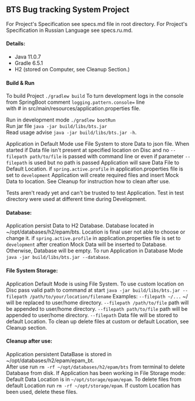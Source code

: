 ## BTS Bug tracking System Project

For Project's Specification see specs.md file in root directory.
For Project's Specification in Russian Language see specs.ru.md.

#### Details:
* Java 11.0.7
* Gradle 6.5.1
* H2 (stored on Computer, see Cleanup Section.)

#### Build & Run
To build Project `./gradlew build`
To turn development logs in the console from SpringBoot comment `logging.pattern.console=` line  
with # in src/main/resources/application.properties file.

Run in development mode `./gradlew bootRun`  
Run jar file `java -jar build/libs/bts.jar`  
Read usage advise `java -jar build/libs/bts.jar -h`. 

Application in Default Mode use File System to store Data to json file.
When started if Data file isn't present at specified location on Disc and 
no `--filepath path/to/file` is passed with command line or even if 
parameter `--filepath` is used but no path is passed Application will save
Data File to Default Location.
if `spring.active.profile` in application.properties file is set to `development`
Application will create required files and insert Mock Data to location.
See Cleanup for instruction how to clean after use.

Tests aren't ready yet and can't be trusted to test Application.
Test in test directory were used at different time during Development. 

#### Database:
Application persist Data to H2 Database. Database located in
~/opt/databases/h2/epam/bts. Location is final user not able to
choose or change it. if `spring.active.profile` in application.properties file
is set to `development` after creation Mock Data will be inserted to Database.
Otherwise, Database will be empty.
To run Application in Database Mode `java -jar build/libs/bts.jar --database`.

#### File System Storage:
Application Default Mode is using File System.
To use custom location on Disc pass valid path to command at
start `java -jar build/libs/bts.jar --filepath /path/to/your/location/filename`
Examples: 
`--filepath ~/...` ~/ will be replaced to user/home directory.
`--filepath /path/to/file` path will be appended to user/home directory.
`--filepath path/to/file` path will be appended to user/home directory.
`--filepath` Data file will be stored to default Location.
To clean up delete files at custom or default Location, see Cleanup section.

#### Cleanup after use:
Application persistent DataBase is stored in ~/opt/databases/h2/epam/epam_bt.  
After use run `rm -rf ~/opt/databases/h2/epam/bts` from terminal to delete Database from disk.
If Application has been working in File Storage mode:
Default Data Location is  in `~/opt/storage/epam/epam`.
To delete files from default Location run `rm -rf ~/opt/storage/epam`.
If custom Location has been used, delete these files.
